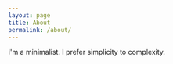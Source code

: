 ```yaml
---
layout: page
title: About
permalink: /about/
---
```


I'm a minimalist. I prefer simplicity to complexity. 

